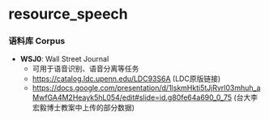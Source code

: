 # resource_speech

### 语料库 Corpus

* **WSJ0**: Wall Street Journal
    * 可用于语音识别、语音分离等任务
    * https://catalog.ldc.upenn.edu/LDC93S6A (LDC原版链接)
    * https://docs.google.com/presentation/d/1lskmHkti5tJjRvrl03mhuh_aMwfGA4M2Heayk5hL054/edit#slide=id.g80fe64a690_0_75 (台大李宏毅博士教案中上传的部分数据)
